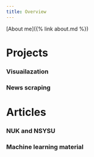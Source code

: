```yaml
---
title: Overview
---
```

[About me]({% link about.md %})

# Projects 
### Visuailazation
### News scraping

# Articles 
### NUK and NSYSU
### Machine learning material 